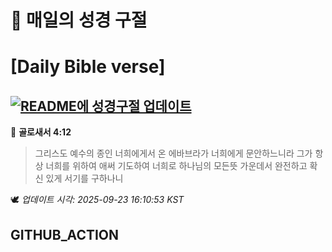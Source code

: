 # 🙏 매일의 성경 구절
# [Daily Bible verse]
## [![README에 성경구절 업데이트](https://github.com/DONGSUKA/first_test/actions/workflows/update-readme-bible.yml/badge.svg)](https://github.com/DONGSUKA/first_test/actions/workflows/update-readme-bible.yml)
<!-- START_BIBLE_VERSE -->
📖 **골로새서 4:12**
> 그리스도 예수의 종인 너희에게서 온 에바브라가 너희에게 문안하느니라 그가 항상 너희를 위하여 애써 기도하여 너희로 하나님의 모든뜻 가운데서 완전하고 확신 있게 서기를 구하나니

🕊️ _업데이트 시각: 2025-09-23 16:10:53 KST_
  <!-- END_BIBLE_VERSE -->
## GITHUB_ACTION
